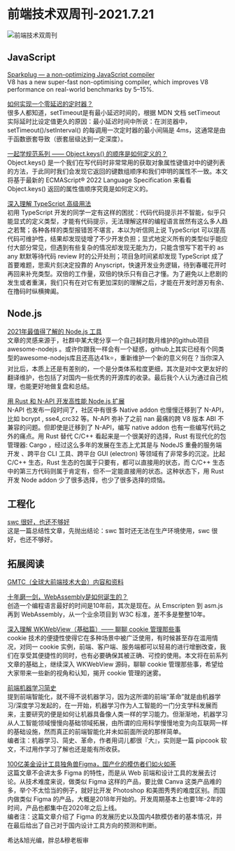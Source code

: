# 前端技术双周刊-2021.7.21

![前端技术双周刊](https://user-images.githubusercontent.com/4032009/126315896-8e2d5aac-b168-491b-bac1-2b955f1e938b.jpg)

## JavaScript

[Sparkplug — a non-optimizing JavaScript compiler](https://v8.dev/blog/sparkplug)
<br>V8 has a new super-fast non-optimising compiler, which improves V8 performance on real-world benchmarks by 5–15%.

[如何实现一个零延迟的定时器？](https://zhuanlan.zhihu.com/p/379637806)
<br>很多人都知道，setTimeout是有最小延迟时间的，根据 MDN 文档 setTimeout 实际延时比设定值更久的原因：最小延迟时间中所说：在浏览器中，setTimeout()/setInterval() 的每调用一次定时器的最小间隔是 4ms，这通常是由于函数嵌套导致（嵌套层级达到一定深度）。

[一起学规范系列 —— Object.keys() 的顺序是如何定义的？](https://zhuanlan.zhihu.com/p/389201653)
<br>Object.keys() 是一个我们在写代码时非常常用的获取对象属性键值对中的键列表的方法，于此同时我们会发现它返回的键数组顺序和我们申明的属性不一致。本文将基于最新的 ECMAScript® 2022 Language Specification 来看看 Object.keys() 返回的属性值顺序究竟是如何定义的。

[深入理解 TypeScript 高级用法](https://zhuanlan.zhihu.com/p/136254808)
<br>初用 TypeScript 开发的同学一定有这样的困扰：代码代码提示并不智能，似乎只能显式的定义类型，才能有代码提示，无法理解这样的编程语言居然有这么多人趋之若鹜；各种各样的类型报错苦不堪言，本以为听信网上说 TypeScript 可以提高代码可维护性，结果却发现徒增了不少开发负担；显式地定义所有的类型似乎能应付大部分常见，但遇到有些复杂的情况却发现无能为力，只能含恨写下若干的 as any 默默等待代码 review 时的公开处刑；项目急时间紧却发现 TypeScript 成了首要难题，思索片刻决定投靠的 Anyscript，快速开发业务逻辑，待到春暖花开时再回来补充类型。双倍的工作量，双倍的快乐只有自己才懂。为了避免以上悲剧的发生或者重演，我们只有在对它有更加深刻的理解之后，才能在开发时游刃有余、在撸码时纵横捭阖。

## Node.js

[2021年最值得了解的 Node.js 工具](https://mp.weixin.qq.com/s/DGzPPSyBfhn8xL72fPc3bw)
<br>文章的灵感来源于，社群中某大佬分享一个自己耗时数月维护的github项目 awesome-nodejs 。或许你跟我一样会有一个疑惑，github上其实已经有个同类型的awesome-nodejs库且还高达41k⭐，重新维护一个新的意义何在？当你深入对比后，本质上还是有差别的，一个是分类体系粒度更细，其次是对中文更友好的翻译维护，也包括了对国内一些优秀的开源库的收录。最后我个人认为通过自己梳理，也能更好地做复盘和总结。

[用 Rust 和 N-API 开发高性能 Node.js 扩展](https://zhuanlan.zhihu.com/p/234914336)
<br>N-API 也发布一段时间了，社区中有很多 Native addon 也慢慢迁移到了 N-API，比如 bcrypt , sse4_crc32 等。N-API 弥补了之前 nan 最痛的跨 V8 版本 ABI 不兼容的问题。但即使是迁移到了 N-API，编写 native addon 也有一些编写代码之外的痛点。用 Rust 替代 C/C++ 看起来是一个很美好的选择，Rust 有现代化的包管理器: Cargo ，经过这么多年的发展在生态上尤其是与 NodeJS 重叠的服务端开发 、跨平台 CLI 工具、跨平台 GUI (electron) 等领域有了非常多的沉淀。比起 C/C++ 生态，Rust 生态的包属于只要有，都可以直接用的状态，而 C/C++ 生态中的第三方代码则属于肯定有，但不一定能直接用的状态。这种状态下，用 Rust 开发 Node addon 少了很多选择，也少了很多选择的烦恼。

## 工程化

[swc 很好，也还不够好](https://zhuanlan.zhihu.com/p/386730674)
<br>这是一篇总结性文章，先抛出结论：swc 暂时还无法在生产环境使用，swc 很好，也还不够好。

## 拓展阅读

[GMTC（全球大前端技术大会）内容和资料](https://gmtc.infoq.cn/2021/beijing/schedule)

[十年磨一剑，WebAssembly是如何诞生的？](https://mp.weixin.qq.com/s/pl6dsF-D6Q5tBKtG9jn8lQ)
<br>创造一个编程语言最好的时间是10年前，其次是现在。从 Emscripten 到 asm.js 再到 WebAssembly，从一个业余项目到 W3C 标准，差不多是整整10年。

[深入理解 WKWebView（基础篇）—— 聊聊 cookie 管理那些事](https://mp.weixin.qq.com/s/jZP2DsAa5OV91wdNMw39cA)
<br>cookie 技术的便捷性使得它在多种场景中被广泛使用，有时候甚至存在滥用情况，对同一 cookie 实例，前端、客户端、服务端都可以轻易的进行增删改查，我们在享受其便捷性的同时，也有必要确保其被正确、可控的使用。本文将在前系列文章的基础上，继续深入 WKWebView 源码，聊聊 cookie 管理那些事，希望给大家带来一些新的视角和认知，揭开 cookie 管理的迷雾。

[前端机器学习简史](https://mp.weixin.qq.com/s/kNBMlewGVo2DOPaqgPBCug)
<br>提到前端智能化，就不得不说机器学习，因为这所谓的前端“革命”就是由机器学习/深度学习发起的，在一开始，机器学习作为人工智能的一门分支学科发展而来，主要研究的便是如何让机器具备像人类一样的学习能力。但渐渐地，机器学习从人工智能领域慢慢向基础领域拓展，由所谓的应用科学慢慢地变为向互联网一样的基础设施，然而真正的前端智能化并未如前面所说的那样简单。
<br>编者注：机器学习、简史、革命，作者用词儿都很『大』，实则是一篇 pipcook 软文，不过用作学习了解也还是能有所收获。

[100亿美金设计工具独角兽Figma，国产化的模仿者们如火如荼](https://zhuanlan.zhihu.com/p/390271059)
<br>这篇文章不会讲太多 Figma 的特性，而是从 Web 前端和设计工具的发展去讨论。从技术难度来说，做类似 Figma 这样的产品，要比做 Canva 这类产品难的多，举个不太恰当的例子，就好比开发 Photoshop 和美图秀秀的难度区别。而国内做类似 Figma 的产品，大概是2018年开始的。开发周期基本上也要1年-2年的时间，产品也都集中在2020年之后上线。
<br>编者注：这篇文章介绍了 Figma 的发展历史以及国内4款模仿者的基本情况，并在最后给出了自己对于国内设计工具方向的预测和判断。

希达&旭光编，胖总&穆老板审
